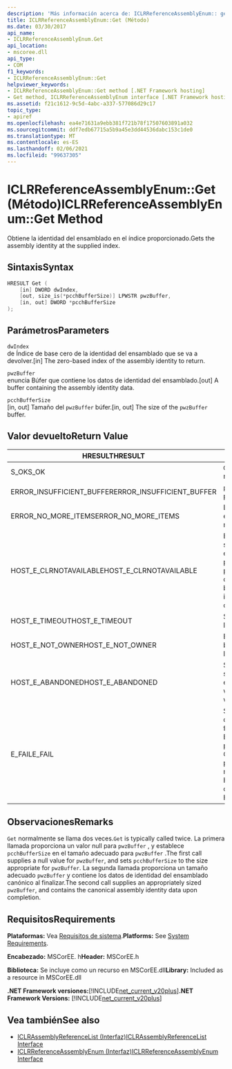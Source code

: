 ```yaml
---
description: 'Más información acerca de: ICLRReferenceAssemblyEnum:: get (método)'
title: ICLRReferenceAssemblyEnum::Get (Método)
ms.date: 03/30/2017
api_name:
- ICLRReferenceAssemblyEnum.Get
api_location:
- mscoree.dll
api_type:
- COM
f1_keywords:
- ICLRReferenceAssemblyEnum::Get
helpviewer_keywords:
- ICLRReferenceAssemblyEnum::Get method [.NET Framework hosting]
- Get method, ICLRReferenceAssemblyEnum interface [.NET Framework hosting]
ms.assetid: f21c1612-9c5d-4abc-a337-577086d29c17
topic_type:
- apiref
ms.openlocfilehash: ea4e71631a9ebb381f721b78f17507603891a032
ms.sourcegitcommit: ddf7edb67715a5b9a45e3dd44536dabc153c1de0
ms.translationtype: MT
ms.contentlocale: es-ES
ms.lasthandoff: 02/06/2021
ms.locfileid: "99637305"
---
```

# <a name="iclrreferenceassemblyenumget-method"></a><span data-ttu-id="072f5-103">ICLRReferenceAssemblyEnum::Get (Método)</span><span class="sxs-lookup"><span data-stu-id="072f5-103">ICLRReferenceAssemblyEnum::Get Method</span></span>

<span data-ttu-id="072f5-104">Obtiene la identidad del ensamblado en el índice proporcionado.</span><span class="sxs-lookup"><span data-stu-id="072f5-104">Gets the assembly identity at the supplied index.</span></span>  
  
## <a name="syntax"></a><span data-ttu-id="072f5-105">Sintaxis</span><span class="sxs-lookup"><span data-stu-id="072f5-105">Syntax</span></span>  
  
```cpp  
HRESULT Get (  
    [in] DWORD dwIndex,  
    [out, size_is(*pcchBufferSize)] LPWSTR pwzBuffer,  
    [in, out] DWORD *pcchBufferSize  
);  
```  
  
## <a name="parameters"></a><span data-ttu-id="072f5-106">Parámetros</span><span class="sxs-lookup"><span data-stu-id="072f5-106">Parameters</span></span>  

 `dwIndex`  
 <span data-ttu-id="072f5-107">de Índice de base cero de la identidad del ensamblado que se va a devolver.</span><span class="sxs-lookup"><span data-stu-id="072f5-107">[in] The zero-based index of the assembly identity to return.</span></span>  
  
 `pwzBuffer`  
 <span data-ttu-id="072f5-108">enuncia Búfer que contiene los datos de identidad del ensamblado.</span><span class="sxs-lookup"><span data-stu-id="072f5-108">[out] A buffer containing the assembly identity data.</span></span>  
  
 `pcchBufferSize`  
 <span data-ttu-id="072f5-109">[in, out] Tamaño del `pwzBuffer` búfer.</span><span class="sxs-lookup"><span data-stu-id="072f5-109">[in, out] The size of the `pwzBuffer` buffer.</span></span>  
  
## <a name="return-value"></a><span data-ttu-id="072f5-110">Valor devuelto</span><span class="sxs-lookup"><span data-stu-id="072f5-110">Return Value</span></span>  
  
|<span data-ttu-id="072f5-111">HRESULT</span><span class="sxs-lookup"><span data-stu-id="072f5-111">HRESULT</span></span>|<span data-ttu-id="072f5-112">Descripción</span><span class="sxs-lookup"><span data-stu-id="072f5-112">Description</span></span>|  
|-------------|-----------------|  
|<span data-ttu-id="072f5-113">S_OK</span><span class="sxs-lookup"><span data-stu-id="072f5-113">S_OK</span></span>|<span data-ttu-id="072f5-114">`Get` se devolvió correctamente.</span><span class="sxs-lookup"><span data-stu-id="072f5-114">`Get` returned successfully.</span></span>|  
|<span data-ttu-id="072f5-115">ERROR_INSUFFICIENT_BUFFER</span><span class="sxs-lookup"><span data-stu-id="072f5-115">ERROR_INSUFFICIENT_BUFFER</span></span>|<span data-ttu-id="072f5-116">`pwzBuffer` es demasiado pequeño.</span><span class="sxs-lookup"><span data-stu-id="072f5-116">`pwzBuffer` is too small.</span></span>|  
|<span data-ttu-id="072f5-117">ERROR_NO_MORE_ITEMS</span><span class="sxs-lookup"><span data-stu-id="072f5-117">ERROR_NO_MORE_ITEMS</span></span>|<span data-ttu-id="072f5-118">La enumeración no contiene más elementos.</span><span class="sxs-lookup"><span data-stu-id="072f5-118">The enumeration contains no more items.</span></span>|  
|<span data-ttu-id="072f5-119">HOST_E_CLRNOTAVAILABLE</span><span class="sxs-lookup"><span data-stu-id="072f5-119">HOST_E_CLRNOTAVAILABLE</span></span>|<span data-ttu-id="072f5-120">El Common Language Runtime (CLR) no se ha cargado en un proceso o el CLR se encuentra en un estado en el que no puede ejecutar código administrado ni procesar la llamada correctamente.</span><span class="sxs-lookup"><span data-stu-id="072f5-120">The common language runtime (CLR) has not been loaded into a process, or the CLR is in a state in which it cannot run managed code or process the call successfully.</span></span>|  
|<span data-ttu-id="072f5-121">HOST_E_TIMEOUT</span><span class="sxs-lookup"><span data-stu-id="072f5-121">HOST_E_TIMEOUT</span></span>|<span data-ttu-id="072f5-122">Se agotó el tiempo de espera de la llamada.</span><span class="sxs-lookup"><span data-stu-id="072f5-122">The call timed out.</span></span>|  
|<span data-ttu-id="072f5-123">HOST_E_NOT_OWNER</span><span class="sxs-lookup"><span data-stu-id="072f5-123">HOST_E_NOT_OWNER</span></span>|<span data-ttu-id="072f5-124">El autor de la llamada no posee el bloqueo.</span><span class="sxs-lookup"><span data-stu-id="072f5-124">The caller does not own the lock.</span></span>|  
|<span data-ttu-id="072f5-125">HOST_E_ABANDONED</span><span class="sxs-lookup"><span data-stu-id="072f5-125">HOST_E_ABANDONED</span></span>|<span data-ttu-id="072f5-126">Se canceló un evento mientras un subproceso o fibra bloqueados estaba esperando en él.</span><span class="sxs-lookup"><span data-stu-id="072f5-126">An event was canceled while a blocked thread or fiber was waiting on it.</span></span>|  
|<span data-ttu-id="072f5-127">E_FAIL</span><span class="sxs-lookup"><span data-stu-id="072f5-127">E_FAIL</span></span>|<span data-ttu-id="072f5-128">Se produjo un error grave desconocido.</span><span class="sxs-lookup"><span data-stu-id="072f5-128">An unknown catastrophic failure occurred.</span></span> <span data-ttu-id="072f5-129">Si un método devuelve E_FAIL, CLR ya no se puede usar en el proceso.</span><span class="sxs-lookup"><span data-stu-id="072f5-129">If a method returns E_FAIL, the CLR is no longer usable within the process.</span></span> <span data-ttu-id="072f5-130">Las llamadas subsiguientes a métodos de hospedaje devuelven HOST_E_CLRNOTAVAILABLE.</span><span class="sxs-lookup"><span data-stu-id="072f5-130">Subsequent calls to hosting methods return HOST_E_CLRNOTAVAILABLE.</span></span>|  
  
## <a name="remarks"></a><span data-ttu-id="072f5-131">Observaciones</span><span class="sxs-lookup"><span data-stu-id="072f5-131">Remarks</span></span>  

 <span data-ttu-id="072f5-132">`Get` normalmente se llama dos veces.</span><span class="sxs-lookup"><span data-stu-id="072f5-132">`Get` is typically called twice.</span></span> <span data-ttu-id="072f5-133">La primera llamada proporciona un valor null para `pwzBuffer` , y establece `pcchBufferSize` en el tamaño adecuado para `pwzBuffer` .</span><span class="sxs-lookup"><span data-stu-id="072f5-133">The first call supplies a null value for `pwzBuffer`, and sets `pcchBufferSize` to the size appropriate for `pwzBuffer`.</span></span> <span data-ttu-id="072f5-134">La segunda llamada proporciona un tamaño adecuado `pwzBuffer` y contiene los datos de identidad del ensamblado canónico al finalizar.</span><span class="sxs-lookup"><span data-stu-id="072f5-134">The second call supplies an appropriately sized `pwzBuffer`, and contains the canonical assembly identity data upon completion.</span></span>  
  
## <a name="requirements"></a><span data-ttu-id="072f5-135">Requisitos</span><span class="sxs-lookup"><span data-stu-id="072f5-135">Requirements</span></span>  

 <span data-ttu-id="072f5-136">**Plataformas:** Vea [Requisitos de sistema](../../get-started/system-requirements.md).</span><span class="sxs-lookup"><span data-stu-id="072f5-136">**Platforms:** See [System Requirements](../../get-started/system-requirements.md).</span></span>  
  
 <span data-ttu-id="072f5-137">**Encabezado:** MSCorEE. h</span><span class="sxs-lookup"><span data-stu-id="072f5-137">**Header:** MSCorEE.h</span></span>  
  
 <span data-ttu-id="072f5-138">**Biblioteca:** Se incluye como un recurso en MSCorEE.dll</span><span class="sxs-lookup"><span data-stu-id="072f5-138">**Library:** Included as a resource in MSCorEE.dll</span></span>  
  
 <span data-ttu-id="072f5-139">**.NET Framework versiones:**[!INCLUDE[net_current_v20plus](../../../../includes/net-current-v20plus-md.md)]</span><span class="sxs-lookup"><span data-stu-id="072f5-139">**.NET Framework Versions:** [!INCLUDE[net_current_v20plus](../../../../includes/net-current-v20plus-md.md)]</span></span>  
  
## <a name="see-also"></a><span data-ttu-id="072f5-140">Vea también</span><span class="sxs-lookup"><span data-stu-id="072f5-140">See also</span></span>

- [<span data-ttu-id="072f5-141">ICLRAssemblyReferenceList (Interfaz)</span><span class="sxs-lookup"><span data-stu-id="072f5-141">ICLRAssemblyReferenceList Interface</span></span>](iclrassemblyreferencelist-interface.md)
- [<span data-ttu-id="072f5-142">ICLRReferenceAssemblyEnum (Interfaz)</span><span class="sxs-lookup"><span data-stu-id="072f5-142">ICLRReferenceAssemblyEnum Interface</span></span>](iclrreferenceassemblyenum-interface.md)
